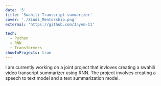 ```yaml
---
date: '5'
title: 'Swahili Transcript summarizer'
cover: './Zindi_Mentorship.png'
external: 'https://github.com/Jayem-11'

tech:
  - Python
  - RNN
  - Transformers
showInProjects: true
---
```


I am currently working on a joint project that invloves creating a swahili video transcript summarizer using RNN. The project involves 
creating a speech to text model and a text summarization model.